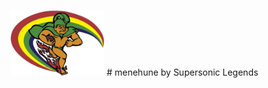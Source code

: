 <img src="https://github.com/HACC2023/Supersonic-Legends/blob/main/uhmenehune-transparent.png" style="width:150;"/> # menehune
by Supersonic Legends

